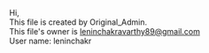 Hi,  
This file is created by Original_Admin.  
This file's owner is leninchakravarthy89@gmail.com  
User name: leninchakr  
